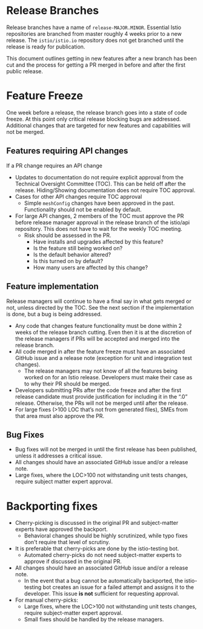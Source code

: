 ﻿# Release Branches 

Release branches have a name of `release-MAJOR.MINOR`. Essential Istio repositories are branched from master roughly 4
weeks prior to a new release. The `istio/istio.io` repository does not get branched until the release is ready
for publication.

This document outlines getting in new features after a new branch has been cut and the process for getting a PR
merged in before and after the first public release.

# Feature Freeze

One week before a release, the release branch goes into a state of code freeze. At this point only critical release
blocking bugs are addressed. Additional changes that are targeted for new features and capabilities will not be merged.

## Features requiring API changes

If a PR change requires an API change
* Updates to documentation do not require explicit approval from the Technical Oversight Committee (TOC). This can be
  held off after the release. Hiding/Showing documentation does not require TOC approval.
* Cases for other API changes require TOC approval
    * Simple `meshConfig` changes have been approved in the past. Functionality should not be enabled by default.
* For large API changes, 2 members of the TOC must approve the PR before release manager approval in the release branch
  of the istio/api repository. This does not have to wait for the weekly TOC meeting.
    * Risk should be assessed in the PR.
        * Have installs and upgrades affected by this feature?
        * Is the feature still being worked on?
        * Is the default behavior altered?
        * Is this turned on by default?
        * How many users are affected by this change?

## Feature implementation

Release managers will continue to have a final say in what gets merged or not, unless directed by the TOC. See the next
section if the implementation is done, but a bug is being addressed.

* Any code that changes feature functionality must be done within 2 weeks of the release branch cutting. Even then it is
 at the discretion of the release managers if PRs will be accepted and merged into the release branch.
* All code merged in after the feature freeze must have an associated GitHub issue and a release note (exception for
  unit and integration test changes).
    * The release managers may not know of all the features being worked on for an Istio release. Developers must
      make their case as to why their PR should be merged.
* Developers submitting PRs after the code freeze and after the first release candidate must provide justification
for including it in the “.0” release. Otherwise, the PRs will not be merged until after the release.
* For large fixes (>100 LOC that’s not from generated files), SMEs from that area must also approve the PR.

## Bug Fixes

* Bug fixes will not be merged in until the first release has been published, unless it addresses a critical issue.
* All changes should have an associated GitHub issue and/or a release note.
* Large fixes, where the LOC>100 not withstanding unit tests changes, require subject matter expert approval.

# Backporting fixes

* Cherry-picking is discussed in the original PR and subject-matter experts have approved the backport.
    * Behavioral changes should be highly scrutinized, while typo fixes don't require that level of scrutiny.
* It is preferable that cherry-picks are done by the istio-testing bot.
    * Automated cherry-picks do not need subject-matter experts to approve if discussed in the original PR.
* All changes should have an associated GitHub issue and/or a release note.
    * In the event that a bug cannot be automatically backported, the istio-testing bot creates an issue for a failed
    attempt and assigns it to the developer. This issue **is not** sufficient for requesting approval.
* For manual cherry-picks:
    * Large fixes, where the LOC>100 not withstanding unit tests changes, require subject-matter expert approval.
    * Small fixes should be handled by the release managers.
